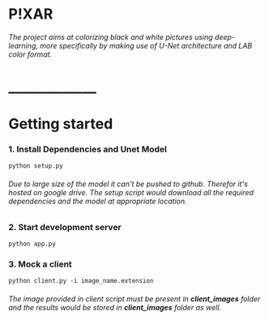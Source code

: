 # P!XAR
###### The project aims at colorizing black and white pictures using deep-learning, more specifically by making use of U-Net architecture and LAB color format.

# _____________

# Getting started

### 1. Install Dependencies and Unet Model
`python setup.py`
###### Due to large size of the model it can't be pushed to github. Therefor it's hosted on google drive. The setup script would download all the required dependencies and the model at appropriate location.

### 2. Start development server 
`python app.py`

### 3. Mock a client
`python client.py -i image_name.extension`

###### The image provided in client script must be present in **client_images** folder and the results would be stored in **client_images** folder as well.    
